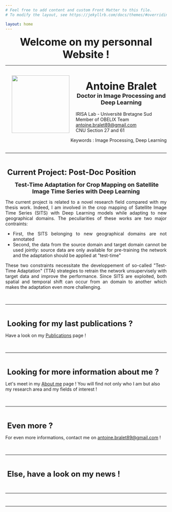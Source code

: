 ```yaml
---
# Feel free to add content and custom Front Matter to this file.
# To modify the layout, see https://jekyllrb.com/docs/themes/#overriding-theme-defaults

layout: home
---
```


**<center><font size = 6> Welcome on my personnal Website ! </font></center>**

---
<br/>
<img align="left" width=180 hspace=20px src="/images/photoKualaLumpur.jpg">


**<center><font size = 6>Antoine Bralet</font></center>**
**<center><font size = 4>Doctor in Image Processing and Deep Learning</font></center>**<br/>
IRISA Lab - Université Bretagne Sud <br/>
Member of OBELIX Team<br/>
antoine.bralet89@gmail.com<br/>
CNU Section 27 and 61<br/>
<div style="text-align: right">
Keywords : Image Processing, Deep Learning
</div>
<br/>

--- 

&nbsp;


**<font size = 5> Current Project: Post-Doc Position </font>**

**<center><font size = 4 > Test-Time Adaptation for Crop Mapping on Satellite Image Time Series with Deep Learning </font></center>**


<div style="text-align: justify">

The current project is related to a novel research field compared with my thesis work. Indeed, I am involved in the crop mapping of Satellite Image Time Series (SITS) with Deep Learning models while adapting to new geographical domains. The peculiarities of these works are two major contraints: 

<ul style="text-align: justify">
<li> First, the SITS belonging to new geographical domains are not annotated </li>
<li> Second, the data from the source domain and target domain cannot be used jointly: source data are only available for pre-training the network and the adaptation should be applied at "test-time" </li>
</ul>

These two constraints necessitate the developpement of so-called "Test-Time Adaptation" (TTA) strategies to retrain the network unsupervisely with target data and improve the performance. 
Since SITS are exploited, both spatial and temporal shift can occur from an domain to another which makes the adaptation even more challenging.


</div>


<!--
**<font size = 5> Current Project: PhD Thesis </font>**

**<center><font size = 4 > Deep Learning for Multimodal Detection of Sudden and Slow Moving Slope Instabilities on Bitemporal Remote Sensing Images </font></center>**


<div style="text-align: justify">

The topic of the researches targets slope instability detections from remote sensing images by using deep learning approaches. Both sudden and slow moving phenomena are of interest in the thesis requiring the implementation of several deep learning techniques. Among them, the major contributions lie in radar-optical modality translation for weather robust detections, leveraging land-cover classification to increase translation reliability, apply multimodal slide detections algorithms within a missing modality context, create a new InSAR dataset or introduce explainability within the networks. 

</div>
-->

&nbsp;


---

&nbsp;

**<font size = 5> Looking for my last publications ? </font>**

Have a look on my [Publications](https://ant89ne.github.io/publications/) page !

&nbsp;

---

&nbsp;

**<font size = 5> Looking for more information about me ? </font>**

Let's meet in my [About me](https://ant89ne.github.io/about/) page ! You will find not only who I am but also my research area and my fields of interest !

&nbsp;

---

&nbsp;

**<font size = 5> Even more ? </font>**

For even more informations, contact me on antoine.bralet89@gmail.com !

&nbsp;

---

&nbsp;

**<font size = 5> Else, have a look on my news ! </font>** 

&nbsp;

---

<font size = 1> <br/> </font>

---

<br/>

